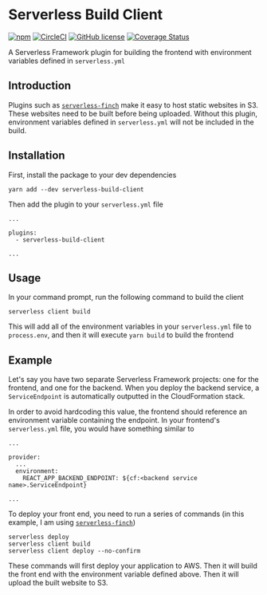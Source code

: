 # Serverless Build Client

[![npm](https://img.shields.io/npm/v/serverless-build-client.svg)](https://www.npmjs.com/package/serverless-build-client)
[![CircleCI](https://img.shields.io/circleci/project/github/tgfischer/serverless-build-client.svg)](https://circleci.com/gh/tgfischer/serverless-build-client)
[![GitHub license](https://img.shields.io/github/license/tgfischer/serverless-build-client.svg)](https://github.com/tgfischer/serverless-build-client/blob/master/LICENSE)
[![Coverage Status](https://coveralls.io/repos/github/tgfischer/serverless-build-client/badge.svg?branch=master)](https://coveralls.io/github/tgfischer/serverless-build-client?branch=master)

A Serverless Framework plugin for building the frontend with environment variables defined in `serverless.yml`

## Introduction

Plugins such as [`serverless-finch`](https://github.com/fernando-mc/serverless-finch) make it easy to host static websites in S3. These websites need to be built before being uploaded. Without this plugin, environment variables defined in `serverless.yml` will not be included in the build.

## Installation

First, install the package to your dev dependencies

```
yarn add --dev serverless-build-client
```

Then add the plugin to your `serverless.yml` file

```
...

plugins:
  - serverless-build-client

...
```

## Usage

In your command prompt, run the following command to build the client

```
serverless client build
```

This will add all of the environment variables in your `serverless.yml` file to `process.env`, and then it will execute `yarn build` to build the frontend

## Example

Let's say you have two separate Serverless Framework projects: one for the frontend, and one for the backend. When you deploy the backend service, a `ServiceEndpoint` is automatically outputted in the CloudFormation stack.

In order to avoid hardcoding this value, the frontend should reference an environment variable containing the endpoint. In your frontend's `serverless.yml` file, you would have something similar to

```
...

provider:
  ...
  environment:
    REACT_APP_BACKEND_ENDPOINT: ${cf:<backend service name>.ServiceEndpoint}

...
```

To deploy your front end, you need to run a series of commands (in this example, I am using [`serverless-finch`](https://github.com/fernando-mc/serverless-finch))

```
serverless deploy
serverless client build
serverless client deploy --no-confirm
```

These commands will first deploy your application to AWS. Then it will build the front end with the environment variable defined above. Then it will upload the built website to S3.
